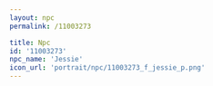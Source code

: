 ```yaml
---
layout: npc
permalink: /11003273

title: Npc
id: '11003273'
npc_name: 'Jessie'
icon_url: 'portrait/npc/11003273_f_jessie_p.png'
---
```

